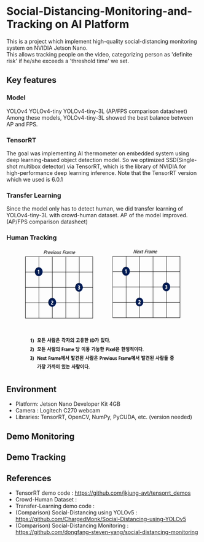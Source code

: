 # Social-Distancing-Monitoring-and-Tracking on AI Platform
This is a project which implement high-quality social-distancing monitoring system on NVIDIA Jetson Nano.  
This allows tracking people on the video, categorizing person as 'definite risk' if he/she exceeds a 'threshold time' we set.

## Key features
### Model
YOLOv4
YOLOv4-tiny
YOLOv4-tiny-3L
(AP/FPS comparison datasheet)
Among these models, YOLOv4-tiny-3L showed the best balance between AP and FPS.
### TensorRT
The goal was implementing AI thermometer on embedded system using deep learning-based object detection model. So we optimized SSD(Single-shot multibox detector) via TensorRT, which is the library of NVIDIA for high-performance deep learning inference. Note that the TensorRT version which we used is 6.0.1
### Transfer Learning
Since the model only has to detect human, we did transfer learning of YOLOv4-tiny-3L with crowd-human dataset.
AP of the model improved.
(AP/FPS comparison datasheet)
### Human Tracking
<img src="demo/tracking.gif" width="640" height="324px"></img><br/>

## Environment
* Platform: Jetson Nano Developer Kit 4GB
* Camera : Logitech C270 webcam
* Libraries: TensorRT, OpenCV, NumPy, PyCUDA, etc. (version needed)

## Demo Monitoring


## Demo Tracking


## References
* TensorRT demo code : https://github.com/jkjung-avt/tensorrt_demos
* Crowd-Human Dataset : 
* Transfer-Learning demo code : 
* (Comparison) Social-Distancing using YOLOv5 : https://github.com/ChargedMonk/Social-Distancing-using-YOLOv5
* (Comparison) Social-Distancing Monitoring :  https://github.com/dongfang-steven-yang/social-distancing-monitoring
